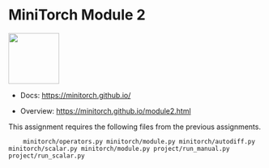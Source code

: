 # MiniTorch Module 2

<img src="https://minitorch.github.io/_images/match.png" width="100px">


* Docs: https://minitorch.github.io/

* Overview: https://minitorch.github.io/module2.html

This assignment requires the following files from the previous assignments.

        minitorch/operators.py minitorch/module.py minitorch/autodiff.py minitorch/scalar.py minitorch/module.py project/run_manual.py project/run_scalar.py